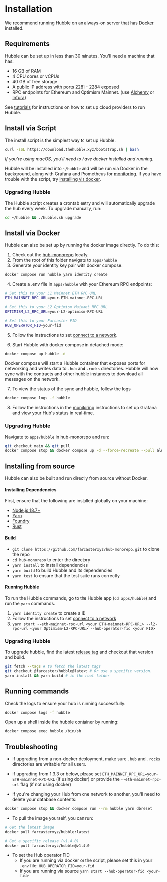 # Installation

We recommend running Hubble on an always-on server that has [Docker](https://docs.docker.com/desktop/install/linux-install/) installed.

## Requirements

Hubble can be set up in less than 30 minutes. You'll need a machine that has:

- 16 GB of RAM
- 4 CPU cores or vCPUs
- 40 GB of free storage
- A public IP address with ports 2281 - 2284 exposed
- RPC endpoints for Ethereum and Optimism Mainnet. (use [Alchemy](https://www.alchemy.com/) or [Infura](https://www.infura.io/))

See [tutorials](./tutorials) for instructions on how to set up cloud providers to run Hubble.

## Install via Script

The install script is the simplest way to set up Hubble.

```bash
curl -sSL https://download.thehubble.xyz/bootstrap.sh | bash
```

_If you're using macOS, you'll need to have docker installed and running._

Hubble will be installed into `~/hubble` and will be run via Docker in the background, along with Grafana and Prometheus for [monitoring](monitoring.md). If you have trouble with the script, try [installing via docker](#install-via-docker).

### Upgrading Hubble

The Hubble script creates a crontab entry and will automatically upgrade the hub every week. To upgrade manually, run:

```bash
cd ~/hubble && ./hubble.sh upgrade
```

## Install via Docker

Hubble can also be set up by running the docker image directly. To do this:

1. Check out the [hub-monorepo](https://github.com/farcasterxyz/hub-monorepo) locally.
2. From the root of this folder navigate to `apps/hubble`
3. Generate your identity key pair with docker compose.

```bash
docker compose run hubble yarn identity create
```

4. Create a .env file in `apps/hubble` with your Ethereum RPC endpoints:

```bash
# Set this to your L1 Mainnet ETH RPC URL
ETH_MAINNET_RPC_URL=your-ETH-mainnet-RPC-URL

# Set this to your L2 Optimism Mainnet RPC URL
OPTIMISM_L2_RPC_URL=your-L2-optimism-RPC-URL

# Set this to your Farcaster FID
HUB_OPERATOR_FID=your-fid
```

5. Follow the instructions to set [connect to a network](./networks.md).

6. Start Hubble with docker compose in detached mode:

```bash
docker compose up hubble -d
```

Docker compose will start a Hubble container that exposes ports for networking and writes data to `.hub` and `.rocks` directories. Hubble will now sync with the contracts and other hubble instances to download all messages on the network.

7. To view the status of the sync and hubble, follow the logs

```bash
docker compose logs -f hubble
```

8. Follow the instructions in the [monitoring](monitoring.md) instructions to set up Grafana and view your Hub's status in real-time.

### Upgrading Hubble

Navigate to `apps/hubble` in hub-monorepo and run:

```bash
git checkout main && git pull
docker compose stop && docker compose up -d --force-recreate --pull always
```

## Installing from source

Hubble can also be built and run directly from source without Docker.

#### Installing Dependencies

First, ensure that the following are installed globally on your machine:

- [Node.js 18.7+](https://nodejs.org/en/download/releases)
- [Yarn](https://classic.yarnpkg.com/lang/en/docs/install)
- [Foundry](https://book.getfoundry.sh/getting-started/installation#using-foundryup)
- [Rust](https://www.rust-lang.org/tools/install)

#### Build

- `git clone https://github.com/farcasterxyz/hub-monorepo.git` to clone the repo
- `cd hub-monorepo` to enter the directory
- `yarn install` to install dependencies
- `yarn build` to build Hubble and its dependencies
- `yarn test` to ensure that the test suite runs correctly

#### Running Hubble

To run the Hubble commands, go to the Hubble app (`cd apps/hubble`) and run the `yarn` commands.

1. `yarn identity create` to create a ID
2. Follow the instructions to set [connect to a network](./networks.md)
3. `yarn start --eth-mainnet-rpc-url <your ETH-mainnet-RPC-URL> --l2-rpc-url <your Optimism-L2-RPC-URL> --hub-operator-fid <your FID>`

### Upgrading Hubble

To upgrade hubble, find the latest [release tag](https://github.com/farcasterxyz/hub-monorepo/releases) and checkout that version and build.

```bash
git fetch --tags # to fetch the latest tags
git checkout @farcaster/hubble@latest # Or use a specific version.
yarn install && yarn build # in the root folder
```

## Running commands

Check the logs to ensure your hub is running successfully:

```bash
docker compose logs -f hubble
```

Open up a shell inside the hubble container by running:

```bash
docker compose exec hubble /bin/sh
```

## Troubleshooting

- If upgrading from a non-docker deployment, make sure `.hub` and `.rocks` directories are writable for all users.

- If upgrading from 1.3.3 or below, please set `ETH_MAINNET_RPC_URL=your-ETH-mainnet-RPC-URL` (if using docker) or provide the `--eth-mainnet-rpc-url` flag (if not using docker)

- If you're changing your Hub from one network to another, you'll need to delete your database contents:

```bash
docker compose stop && docker compose run --rm hubble yarn dbreset
```

- To pull the image yourself, you can run:

```bash
# Get the latest image
docker pull farcasterxyz/hubble:latest

# Get a specific release (v1.4.0)
docker pull farcasterxyz/hubble@v1.4.0
```

- To set the Hub operator FID
  - If you are running via docker or the script, please set this in your `.env` file: `HUB_OPERATOR_FID=your-fid`
  - If you are running via source `yarn start --hub-operator-fid <your-fid>`
